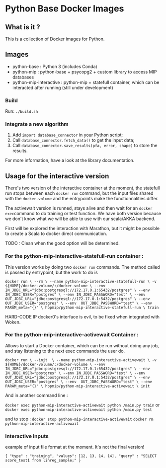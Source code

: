 # Python Base Docker Images

## What is it ?

This is a collection of Docker images for Python.

## Images

* python-base : Python 3 (includes Conda)
* python-mip : python-base + psycopg2 + custom library to access MIP databases
* python-mip-interactive : python-mip + statefull container, which can be interacted after running (still under development)


### Build

Run: `./build.sh`

### Integrate a new algorithm

1. Add `import database_connector` in your Python script;
2. Call `database_connector.fetch_data()` to get the input data;
3. Call `database_connector.save_results(pfa, error, shape)` to store the results.

For more information, have a look at the library documentation.


## Usage for the interactive version

There's two version of the interactive container at the moment, the statefull run stops between each `docker run`
command, but the input files shared with the `docker-volume` and the entrypoints make the functionnalities differ.

The activewait version is runned, stays alive and then wait for an `docker exec`command to do training or test function.
We have both version because we don't know what we will be able to use with our scala/AKKA backend. 

First will be explored the interaction with Marathon, but it might be possible to create a Scala to docker direct communication. 

TODO : Clean when the good option will be determined.

### For the python-mip-interactive-statefull-run container :

This version works by doing two `docker run` commands. The method called is passed by entrypoint,
but the work to do is 

`docker run \
--rm \
--name python-mip-interactive-statefull-run \
-v ${HOME}/docker-volume/:/docker-volume \
--env IN_JDBC_URL="jdbc:postgresql://172.17.0.1:65432/postgres" \
--env IN_JDBC_USER="postgres" \
--env IN_JDBC_PASSWORD="test" \
--env OUT_JDBC_URL="jdbc:postgresql://172.17.0.1:5432/postgres" \
--env  OUT_JDBC_USER="postgres" \
--env  OUT_JDBC_PASSWORD="test" \
--env PARAM_meta="{}" \
hbpmip/python-mip-interactive-statefull-run \
train`


HARD-CODE IP docker0's interface is evil, to be fixed when integrated with Woken.

### For the python-mip-interactive-activewait Container :

Allows to start a Docker container, which can be run without doing any job, and stay listening to the next exec commands the user do.

`docker run \
--init  \
--name python-mip-interactive-activewait \
-v ${HOME}/docker-volume/:/docker-volume \
--env IN_JDBC_URL="jdbc:postgresql://172.17.0.1:65432/postgres" \
--env IN_JDBC_USER="postgres" \
--env IN_JDBC_PASSWORD="test" \
--env OUT_JDBC_URL="jdbc:postgresql://172.17.0.1:5432/postgres" \
--env  OUT_JDBC_USER="postgres" \
--env  OUT_JDBC_PASSWORD="test" \
--env PARAM_meta="{}" \
hbpmip/python-mip-interactive-activewait \
init`

And in another command line :

`docker exec python-mip-interactive-activewait python /main.py train`
or
`docker exec python-mip-interactive-activewait python /main.py test`

and to stop :
`docker stop python-mip-interactive-activewait`
`docker rm python-mip-interactive-activewait`


### interactive inputs

example of input file format at the moment. It's not the final version!

`{
"type" : "training",
"values": [12, 13, 14, 14],
"query" : "SELECT score_test1 from linreg_sample;"
}`
